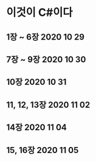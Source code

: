 # 이것이 C#이다
## 1장 ~ 6장 2020 10 29

## 7장 ~ 9장 2020 10 30
## 10장 2020 10 31
## 11, 12, 13장 2020 11 02
## 14장 2020 11 04
## 15, 16장 2020 11 05